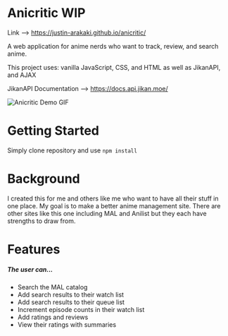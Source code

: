 # Anicritic WIP

Link --> https://justin-arakaki.github.io/anicritic/

A web application for anime nerds who want to track, review, and search anime.

This project uses: vanilla JavaScript, CSS, and HTML as well as JikanAPI, and AJAX

JikanAPI Documentation --> https://docs.api.jikan.moe/

![Anicritic Demo GIF](https://user-images.githubusercontent.com/97260501/191598264-f12adfbb-a6d5-4a41-9939-e41bce253e36.gif)

# Getting Started

Simply clone repository and use `npm install`

# Background

I created this for me and others like me who want to have all their stuff in one place. My goal is to make a better anime management site. There are other sites like this one including MAL and Anilist but they each have strengths to draw from.

# Features
##### The user can...
- Search the MAL catalog
- Add search results to their watch list
- Add search results to their queue list
- Increment episode counts in their watch list
- Add ratings and reviews
- View their ratings with summaries
